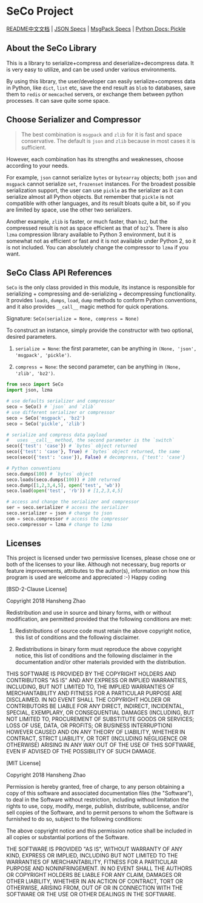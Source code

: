 # SeCo Project #

[README中文文档](README.zh-CN.md) | [JSON Specs](http://json.org/) | [MsgPack Specs](https://msgpack.org/) | [Python Docs: Pickle](https://docs.python.org/3/library/pickle.html)

## About the SeCo Library ##

This is a library to serialize+compress and deserialize+decompress data. It is very easy to utilize, and can be used under various environments.

By using this library, the user/developer can easily serialize+compress data in Python, like `dict`, `list` etc, save the end result as `blob` to databases, save them to `redis` or `memcached` servers, or exchange them between python processes. It can save quite some space.

## Choose Serializer and Compressor ##

> The best combination is `msgpack` and `zlib` for it is fast and space conservative. The default is `json` and `zlib` because in most cases it is sufficient.
 
However, each combination has its strengths and weaknesses, choose according to your needs.

For example, `json` cannot serialize `bytes` or `bytearray` objects; both `json` and `msgpack` cannot serialize `set`, `frozenset` instances. For the broadest possible serialization support, the user can use `pickle` as the serializer as it can serialize almost all Python objects. But remember that `pickle` is not compatible with other languages, and its result bloats quite a bit, so if you are limited by space, use the other two serializers.

Another example, `zlib` is faster, or much faster, than `bz2`, but the compressed result is not as space efficient as that of `bz2`'s. There is also `lzma` compression library available to Python 3 environment, but it is somewhat not as efficient or fast and it is not available under Python 2, so it is not included. You can absolutely change the compressor to `lzma` if you want. 

## SeCo Class API References ##

`SeCo` is the only class provided in this module, its instance is responsible for serializing + compressing and de-serializing + decompressing functionality. It provides `loads`, `dumps`, `load`, `dump` methods to conform Python conventions, and it also provides `__call__` magic method for quick operations.

Signature: `SeCo(serialize = None, compress = None)`

To construct an instance, simply provide the constructor with two optional, desired parameters.

1. `serialize = None`: the first parameter, can be anything in `(None, 'json', 'msgpack', 'pickle')`.

2. `compress = None`: the second parameter, can be anything in `(None, 'zlib', 'bz2')`.

```python
from seco import SeCo
import json, lzma

# use defaults serializer and compressor
seco = SeCo() # `json` and `zlib`
# use different serializer or compressor
seco = SeCo('msgpack', 'bz2')
seco = SeCo('pickle', 'zlib')

# serialize and compress data payload
#   uses __call__ method, the second parameter is the `switch`
seco({'test': 'case'}) # `bytes` object returned
seco({'test': 'case'}, True) # `bytes` object returned, the same
seco(seco({'test': 'case'}), False) # decompress, {'test': 'case'}

# Python conventions
seco.dumps(100) # `bytes` object
seco.loads(seco.dumps(100)) # 100 returned
seco.dump([1,2,3,4,5], open('test', 'wb'))
seco.load(open('test', 'rb')) # [1,2,3,4,5]

# access and change the serializer and compressor
ser = seco.serializer # access the serializer
seco.serializer = json # change to json
com = seco.compressor # access the compressor
seco.compressor = lzma # change to lzma
```

## Licenses ##

This project is licensed under two permissive licenses, please chose one or both of the licenses to your like. Although not necessary, bug reports or feature improvements, attributes to the author(s), information on how this program is used are welcome and appreciated :-) Happy coding 

[BSD-2-Clause License]

Copyright 2018 Hansheng Zhao

Redistribution and use in source and binary forms, with or without modification, are permitted provided that the following conditions are met:

1. Redistributions of source code must retain the above copyright notice, this list of conditions and the following disclaimer.

2. Redistributions in binary form must reproduce the above copyright notice, this list of conditions and the following disclaimer in the documentation and/or other materials provided with the distribution.

THIS SOFTWARE IS PROVIDED BY THE COPYRIGHT HOLDERS AND CONTRIBUTORS "AS IS" AND ANY EXPRESS OR IMPLIED WARRANTIES, INCLUDING, BUT NOT LIMITED TO, THE IMPLIED WARRANTIES OF MERCHANTABILITY AND FITNESS FOR A PARTICULAR PURPOSE ARE DISCLAIMED. IN NO EVENT SHALL THE COPYRIGHT HOLDER OR CONTRIBUTORS BE LIABLE FOR ANY DIRECT, INDIRECT, INCIDENTAL, SPECIAL, EXEMPLARY, OR CONSEQUENTIAL DAMAGES (INCLUDING, BUT NOT LIMITED TO, PROCUREMENT OF SUBSTITUTE GOODS OR SERVICES; LOSS OF USE, DATA, OR PROFITS; OR BUSINESS INTERRUPTION) HOWEVER CAUSED AND ON ANY THEORY OF LIABILITY, WHETHER IN CONTRACT, STRICT LIABILITY, OR TORT (INCLUDING NEGLIGENCE OR OTHERWISE) ARISING IN ANY WAY OUT OF THE USE OF THIS SOFTWARE, EVEN IF ADVISED OF THE POSSIBILITY OF SUCH DAMAGE.

[MIT License]

Copyright 2018 Hansheng Zhao

Permission is hereby granted, free of charge, to any person obtaining a copy of this software and associated documentation files (the "Software"), to deal in the Software without restriction, including without limitation the rights to use, copy, modify, merge, publish, distribute, sublicense, and/or sell copies of the Software, and to permit persons to whom the Software is furnished to do so, subject to the following conditions:

The above copyright notice and this permission notice shall be included in all copies or substantial portions of the Software.

THE SOFTWARE IS PROVIDED "AS IS", WITHOUT WARRANTY OF ANY KIND, EXPRESS OR IMPLIED, INCLUDING BUT NOT LIMITED TO THE WARRANTIES OF MERCHANTABILITY, FITNESS FOR A PARTICULAR PURPOSE AND NONINFRINGEMENT. IN NO EVENT SHALL THE AUTHORS OR COPYRIGHT HOLDERS BE LIABLE FOR ANY CLAIM, DAMAGES OR OTHER LIABILITY, WHETHER IN AN ACTION OF CONTRACT, TORT OR OTHERWISE, ARISING FROM, OUT OF OR IN CONNECTION WITH THE SOFTWARE OR THE USE OR OTHER DEALINGS IN THE SOFTWARE.
